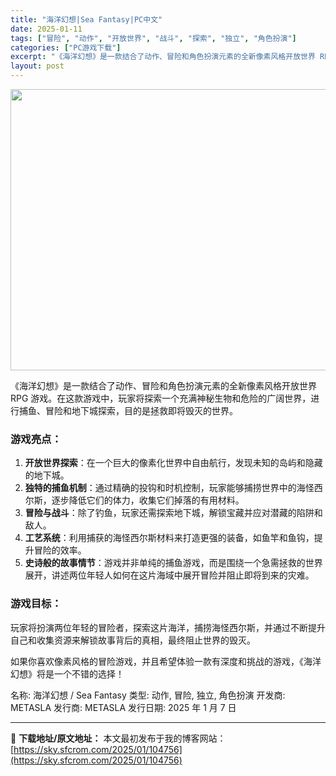 ```yaml
---
title: "海洋幻想|Sea Fantasy|PC中文"
date: 2025-01-11
tags: ["冒险", "动作", "开放世界", "战斗", "探索", "独立", "角色扮演"]
categories: ["PC游戏下载"]
excerpt: "《海洋幻想》是一款结合了动作、冒险和角色扮演元素的全新像素风格开放世界 RPG 游戏。在这款游戏中，玩家将探索一个充满神秘生物和危险的广阔世界，进行捕鱼、冒险和地下城探索，目的是拯救即将毁灭的世界。 游戏亮点： 开放世界探索：在一个巨大的像素化世界中自由航行，发现未知的岛屿和隐藏的地下城。 独特的捕&hellip;"
layout: post
---
```


<img class="aligncenter size-full wp-image-104758" src="https://sky.sfcrom.com/wp-content/uploads/2025/01/2025011104112024.webp" alt="" width="800" height="450" />

《海洋幻想》是一款结合了动作、冒险和角色扮演元素的全新像素风格开放世界 RPG 游戏。在这款游戏中，玩家将探索一个充满神秘生物和危险的广阔世界，进行捕鱼、冒险和地下城探索，目的是拯救即将毁灭的世界。
<h3>游戏亮点：</h3>
<ol>
 	<li><strong>开放世界探索</strong>：在一个巨大的像素化世界中自由航行，发现未知的岛屿和隐藏的地下城。</li>
 	<li><strong>独特的捕鱼机制</strong>：通过精确的投钩和时机控制，玩家能够捕捞世界中的海怪西尔斯，逐步降低它们的体力，收集它们掉落的有用材料。</li>
 	<li><strong>冒险与战斗</strong>：除了钓鱼，玩家还需探索地下城，解锁宝藏并应对潜藏的陷阱和敌人。</li>
 	<li><strong>工艺系统</strong>：利用捕获的海怪西尔斯材料来打造更强的装备，如鱼竿和鱼钩，提升冒险的效率。</li>
 	<li><strong>史诗般的故事情节</strong>：游戏并非单纯的捕鱼游戏，而是围绕一个急需拯救的世界展开，讲述两位年轻人如何在这片海域中展开冒险并阻止即将到来的灾难。</li>
</ol>
<h3>游戏目标：</h3>
玩家将扮演两位年轻的冒险者，探索这片海洋，捕捞海怪西尔斯，并通过不断提升自己和收集资源来解锁故事背后的真相，最终阻止世界的毁灭。

如果你喜欢像素风格的冒险游戏，并且希望体验一款有深度和挑战的游戏，《海洋幻想》将是一个不错的选择！

名称: 海洋幻想 / Sea Fantasy
类型: 动作, 冒险, 独立, 角色扮演
开发商: METASLA
发行商: METASLA
发行日期: 2025 年 1 月 7 日

---
📖 **下载地址/原文地址：** 本文最初发布于我的博客网站：[https://sky.sfcrom.com/2025/01/104756](https://sky.sfcrom.com/2025/01/104756)
